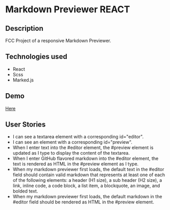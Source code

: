 <h1>Markdown Previewer REACT</h1>
<h2>Description</h2>
<p>FCC Project of a responsive Markdown Previewer.</p>
<h2>Technologies used</h2>
<ul>
	<li>React</li>
	<li>Scss</li>
	<li>Marked.js</li>
</ul>
<h2>Demo</h2>
<a href="https://marcomaz.github.io/FCC-Front-End-Libraries-Projects---Build-a-markdown-previewer/" target="_blank"> Here</a> 
</p>
<h2>User Stories</h2>
<ul>
	<li>I can see a textarea element with a corresponding id="editor".</li>
	<li>I can see an element with a corresponding id="preview".</li>
	<li>When I enter text into the #editor element, the #preview element is updated as I type to display the content of the textarea.</li>
	<li>When I enter GitHub flavored markdown into the #editor element, the text is rendered as HTML in the #preview element as I type.</li>
	<li>When my markdown previewer first loads, the default text in the #editor field should contain valid markdown that represents at least one of each of the following elements: a header (H1 size), a sub header (H2 size), a link, inline code, a code block, a list item, a blockquote, an image, and bolded text.</li>
	<li>When my markdown previewer first loads, the default markdown in the #editor field should be rendered as HTML in the #preview element.</li>
</ul>